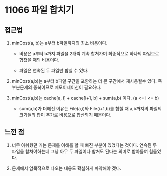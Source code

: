 # 11066 파일 합치기 

## 접근법 

1. minCost(a, b)는 a부터 b파일까지의 최소 비용이다.

    * 비용은 a부터 b까지 파일을 2개씩 계속 합쳐가며 최종적으로 하나의 파일으로 합쳤을 때의 비용이다.

    * 파일은 연속된 두 파일만 합칠 수 있다.

2. minCost(a,b)는 a부터 b파일 구간을 포함하는 더 큰 구간에서 재사용될수 있다. 즉 부분문제의 중복이므로 메모이제이션이 필요하다.

3. minCost(a,b)는 cache[a, i] + cache[i+1, b] + sum(a,b) 이다. (a <= i <= b)

    * sum(a,b)가 더해진 이유는 File(a,i)와 File(i+1,b)를 합칠 때 a,b까지의 파일의 크기들의 합이 추가로 비용으로 합산되기 때문이다.

## 느낀 점

1. 너무 아쉬웠던 거는 문제를 이해를 할 때 빠진 부분이 있었다는 것이다. 연속된 두 파일을 합쳐야하는데 그냥 아무 두 파일이나 합쳐도 된다는 의미로 받아들여 힘들었다.

2. 문제에서 암묵적으로 나오는 내용도 확실하게 파악해야 겠다.
